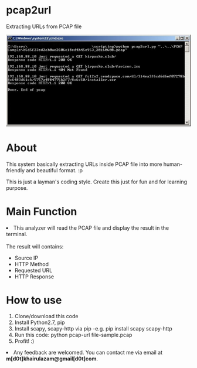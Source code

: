 # pcap2url
Extracting URLs from PCAP file

![alt tag](https://raw.githubusercontent.com/zam89/pcap2url/master/screenshot.jpg)

<h1>About</h1>
<p>This system basically extracting URLs inside PCAP file into more human-friendly and beautiful format. :p</p>
<p>This is just a layman's coding style. Create this just for fun and for learning purpose.</p>

<p><h1>Main Function</h1></p>
<li>This analyzer will read the PCAP file and display the result in the terminal.</li><br>
The result will contains:
<ul>
  <li>Source IP</li>
  <li>HTTP Method</li>
  <li>Requested URL</li>
  <li>HTTP Response</li>
</ul>

<h1>How to use</h1>
<ol>
  <li>Clone/download this code</li>
  <li>Install Python2.7, pip</li>
  <li>Install scapy, scapy-http via pip -e.g. pip install scapy scapy-http</li>
  <li>Run this code: python pcap-url file-sample.pcap</li>
  <li>Profit! :)</li>
</ol>

<li>Any feedback are welcomed. You can contact me via email at <b>m[d0t]khairulazam@gmail[d0t]com</b>.</li>
